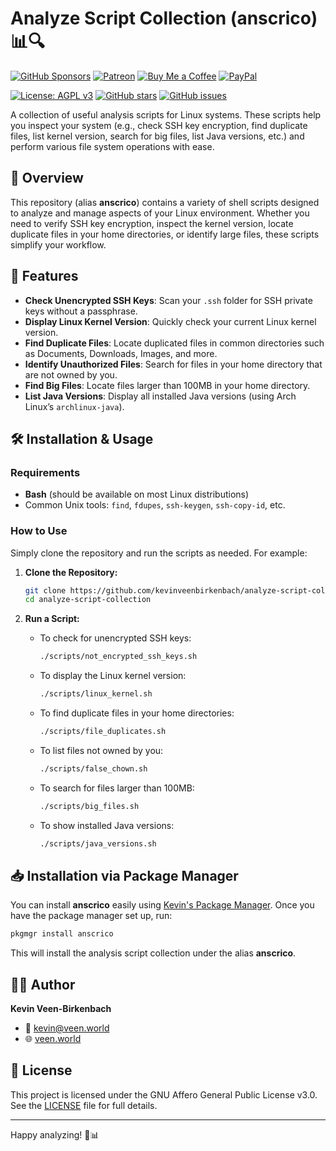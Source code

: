 # Analyze Script Collection (anscrico) 📊🔍
[![GitHub Sponsors](https://img.shields.io/badge/Sponsor-GitHub%20Sponsors-blue?logo=github)](https://github.com/sponsors/kevinveenbirkenbach) [![Patreon](https://img.shields.io/badge/Support-Patreon-orange?logo=patreon)](https://www.patreon.com/c/kevinveenbirkenbach) [![Buy Me a Coffee](https://img.shields.io/badge/Buy%20me%20a%20Coffee-Funding-yellow?logo=buymeacoffee)](https://buymeacoffee.com/kevinveenbirkenbach) [![PayPal](https://img.shields.io/badge/Donate-PayPal-blue?logo=paypal)](https://s.veen.world/paypaldonate)


[![License: AGPL v3](https://img.shields.io/badge/License-AGPL%20v3-blue.svg)](./LICENSE) [![GitHub stars](https://img.shields.io/github/stars/kevinveenbirkenbach/analyze-script-collection.svg)](https://github.com/kevinveenbirkenbach/analyze-script-collection/stargazers) [![GitHub issues](https://img.shields.io/github/issues/kevinveenbirkenbach/analyze-script-collection.svg)](https://github.com/kevinveenbirkenbach/analyze-script-collection/issues)

A collection of useful analysis scripts for Linux systems. These scripts help you inspect your system (e.g., check SSH key encryption, find duplicate files, list kernel version, search for big files, list Java versions, etc.) and perform various file system operations with ease.

## 🚀 Overview

This repository (alias **anscrico**) contains a variety of shell scripts designed to analyze and manage aspects of your Linux environment. Whether you need to verify SSH key encryption, inspect the kernel version, locate duplicate files in your home directories, or identify large files, these scripts simplify your workflow.

## 🔧 Features

- **Check Unencrypted SSH Keys**: Scan your `.ssh` folder for SSH private keys without a passphrase.
- **Display Linux Kernel Version**: Quickly check your current Linux kernel version.
- **Find Duplicate Files**: Locate duplicated files in common directories such as Documents, Downloads, Images, and more.
- **Identify Unauthorized Files**: Search for files in your home directory that are not owned by you.
- **Find Big Files**: Locate files larger than 100MB in your home directory.
- **List Java Versions**: Display all installed Java versions (using Arch Linux’s `archlinux-java`).

## 🛠 Installation & Usage

### Requirements

- **Bash** (should be available on most Linux distributions)
- Common Unix tools: `find`, `fdupes`, `ssh-keygen`, `ssh-copy-id`, etc.

### How to Use

Simply clone the repository and run the scripts as needed. For example:

1. **Clone the Repository:**
   ```bash
   git clone https://github.com/kevinveenbirkenbach/analyze-script-collection.git
   cd analyze-script-collection
   ```

2. **Run a Script:**

   - To check for unencrypted SSH keys:
     ```bash
     ./scripts/not_encrypted_ssh_keys.sh
     ```

   - To display the Linux kernel version:
     ```bash
     ./scripts/linux_kernel.sh
     ```

   - To find duplicate files in your home directories:
     ```bash
     ./scripts/file_duplicates.sh
     ```

   - To list files not owned by you:
     ```bash
     ./scripts/false_chown.sh
     ```

   - To search for files larger than 100MB:
     ```bash
     ./scripts/big_files.sh
     ```

   - To show installed Java versions:
     ```bash
     ./scripts/java_versions.sh
     ```

## 📥 Installation via Package Manager

You can install **anscrico** easily using [Kevin's Package Manager](https://github.com/kevinveenbirkenbach/pkgmgr). Once you have the package manager set up, run:

```bash
pkgmgr install anscrico
```

This will install the analysis script collection under the alias **anscrico**.

## 👨‍💻 Author

**Kevin Veen-Birkenbach**  
- 📧 [kevin@veen.world](mailto:kevin@veen.world)  
- 🌐 [veen.world](https://www.veen.world/)

## 📜 License

This project is licensed under the GNU Affero General Public License v3.0. See the [LICENSE](./LICENSE) file for full details.

---

Happy analyzing! 🚀📊
